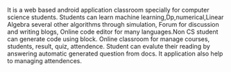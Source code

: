 It is a web based android application classroom specially for computer science students.
Students can learn machine learning,Dp,numerical,Linear Algebra several other algorithms through simulation, Forum for discussion and writing blogs, Online code editor for many languages.Non CS student can generate code using block. Online classroom for manage courses, students, result, quiz, attendence. Student can evalute their reading by answering automatic generated question from docs.
It application also help to managing attendences.
